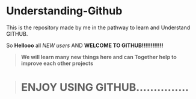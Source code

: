 # Understanding-Github
This is the repository made by me in the pathway to learn and Understand GITHUB.

So **Hellooo** all *NEW users* AND **WELCOME TO GITHUB!!!!!!!!!!!!**
>********We will learn many new things here and can Together help to improve each other projects********

># ENJOY USING GITHUB...............
